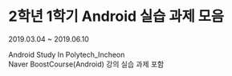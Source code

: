 # 2학년 1학기 Android 실습 과제 모음
  
2019.03.04 ~ 2019.06.10  
  
Android Study In Polytech_Incheon  
Naver BoostCourse(Android) 강의 실습 과제 포함
